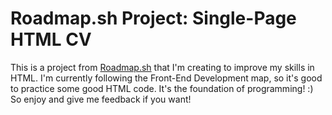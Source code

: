 # Roadmap.sh Project: Single-Page HTML CV
This is a project from [Roadmap.sh](https://roadmap.sh) that I'm creating to improve my skills in HTML. I'm currently following the Front-End Development map, so it's good to practice some good HTML code. It's the foundation of programming! :)
So enjoy and give me feedback if you want!
